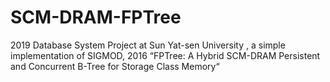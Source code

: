 # SCM-DRAM-FPTree
2019 Database System Project at Sun Yat-sen University , a simple implementation of SIGMOD, 2016 “FPTree: A Hybrid SCM-DRAM Persistent and Concurrent B-Tree for Storage Class Memory“
